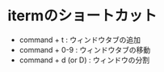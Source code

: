 # itermのショートカット
- command + t : ウィンドウタブの追加
- command + 0-9 : ウィンドウタブの移動
- command + d (or D) : ウィンドウの分割
